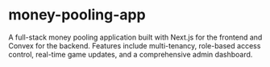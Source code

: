 # money-pooling-app
A full-stack money pooling application built with Next.js for the frontend and Convex for the backend. Features include multi-tenancy, role-based access control, real-time game updates, and a comprehensive admin dashboard.
